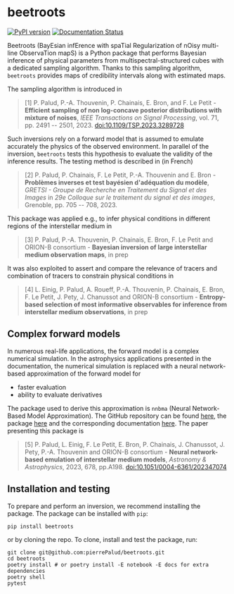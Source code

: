 # beetroots

[![PyPI version](https://badge.fury.io/py/beetroots.svg)](https://badge.fury.io/py/beetroots)
[![Documentation Status](https://readthedocs.org/projects/beetroots/badge/?version=latest)](https://beetroots.readthedocs.io/en/latest/?badge=latest)

Beetroots (BayEsian infErence with spaTial Regularization of nOisy multi-line ObservaTion mapS) is a Python package that performs Bayesian inference of physical parameters from multispectral-structured cubes with a dedicated sampling algorithm.
Thanks to this sampling algorithm, `beetroots` provides maps of credibility intervals along with estimated maps.

The sampling algorithm is introduced in

> \[1\] P. Palud, P.-A. Thouvenin, P. Chainais, E. Bron, and F. Le Petit - **Efficient sampling of non log-concave posterior distributions with mixture of noises**, *IEEE Transactions on Signal Processing*, vol. 71, pp. 2491 -- 2501, 2023. [doi:10.1109/TSP.2023.3289728](https://doi.org/10.1109/TSP.2023.3289728)

Such inversions rely on a forward model that is assumed to emulate accurately the physics of the observed environment.
In parallel of the inversion, `beetroots` tests this hypothesis to evaluate the validity of the inference results.
The testing method is described in (in French)

> \[2\] P. Palud, P. Chainais, F. Le Petit, P.-A. Thouvenin and E. Bron - **Problèmes inverses et test bayésien d'adéquation du modèle**, *GRETSI - Groupe de Recherche en Traitement du Signal et des Images* in *29e Colloque sur le traitement du signal et des images*, Grenoble, pp. 705 -- 708, 2023.

This package was applied e.g., to infer physical conditions in different regions of the interstellar medium in

> \[3\] P. Palud, P.-A. Thouvenin, P. Chainais, E. Bron, F. Le Petit and ORION-B consortium - **Bayesian inversion of large interstellar medium observation maps**, in prep

It was also exploited to assert and compare the relevance of tracers and combination of tracers to constrain physical conditions in

> \[4\] L. Einig, P. Palud, A. Roueff, P.-A. Thouvenin, P. Chainais, E. Bron, F. Le Petit, J. Pety, J. Chanussot and ORION-B consortium -  **Entropy-based selection of most informative observables for inference from interstellar medium observations**, in prep

## Complex forward models

In numerous real-life applications, the forward model is a complex numerical simulation.
In the astrophysics applications presented in the documentation, the numerical simulation is replaced with a neural network-based approximation of the forward model for

- faster evaluation
- ability to evaluate derivatives

The package used to derive this approximation is `nnbma` (Neural Network-Based Model Approximation).
The GitHub repository can be found [here](https://github.com/einigl/ism-model-nn-approximation), the package [here](https://pypi.org/project/nnbma/) and the corresponding documentation [here](https://ism-model-nn-approximation.readthedocs.io/en/latest/?badge=latest).
The paper presenting this package is

> \[5\] P. Palud, L. Einig, F. Le Petit, E. Bron, P. Chainais, J. Chanussot, J. Pety, P.-A. Thouvenin and ORION-B consortium - **Neural network-based emulation of interstellar medium models**, *Astronomy & Astrophysics*, 2023, 678, pp.A198. [doi:10.1051/0004-6361/202347074](https://doi.org/10.1051/0004-6361/202347074)

## Installation and testing

To prepare and perform an inversion, we recommend installing the package.
The package can be installed with `pip`:

```shell
pip install beetroots
```

or by cloning the repo.
To clone, install and test the package, run:

```shell
git clone git@github.com:pierrePalud/beetroots.git
cd beetroots
poetry install # or poetry install -E notebook -E docs for extra dependencies
poetry shell
pytest
```
